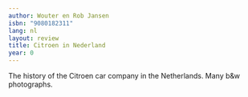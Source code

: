 ```yaml
---
author: Wouter en Rob Jansen
isbn: "9080182311"
lang: nl
layout: review
title: Citroen in Nederland
year: 0
---
```


The history of the Citroen car company in the Netherlands. Many b&w photographs.
